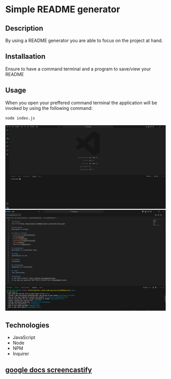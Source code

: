 # Simple README generator

## Description
By using a README generator you are able to focus on the project at hand.

## Installaation
Ensure to have a command terminal and a program to save/view your README

## Usage
When you open your preffered command terminal the application will be invoked by using the following command: 

```bash
node index.js
```
![screenshot of how to execute application](/assets/readmeGenerator1.png)
![screenshot of how to execute application](/assets/readmeGenerator2.png)

## Technologies
* JavaScript
* Node
* NPM
* Inquirer

## [google docs screencastify](https://drive.google.com/file/d/1UZQAx6x06igha8c9DiGqvAUl5AnGeLvk/view)